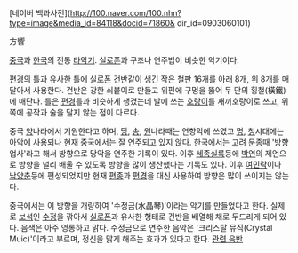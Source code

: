 [네이버 백과사전](http://100.naver.com/100.nhn?type=image&media_id=84118&docid=71860&
dir_id=0903060101)

方響

[중국](%EC%A4%91%EA%B5%AD.md)과 [한국](%ED%95%9C%EA%B5%AD.md)의 전통
[타악기](%ED%83%80%EC%95%85%EA%B8%B0.md).
[실로폰](%EC%8B%A4%EB%A1%9C%ED%8F%B0.md)과 구조나 연주법이 비슷한 악기이다.

[편경](%ED%8E%B8%EA%B2%BD.md)의 틀과 유사한 틀에
[실로폰](%EC%8B%A4%EB%A1%9C%ED%8F%B0.md) 건반같이 생긴 작은 철판 16개를 아래 8개, 위 8개를 매달아서
사용한다. 건반은 강한 쇠붙이로 만들고 위편에 구멍을 뚫어 두 단의 횡철(橫鐵)에 매단다. 틀은
[편경](%ED%8E%B8%EA%B2%BD.md)틀과 비슷하게 생겼는데 발에 쓰는
[호랑이](%ED%98%B8%EB%9E%91%EC%9D%B4.md)를 새끼호랑이로 쓰고, 위쪽에 공작과 술을 달지 않는 점이 다르다.

중국 [양](%EC%96%91.md)나라에서 기원한다고 하며, [당](%EB%8B%B9.md),
[송](%EC%86%A1.md), [원](%EC%9B%90.md)나라때는 연향악에 쓰였고 [명](%EB%AA%85.md),
[청](%EC%B2%AD.md)시대에는 아악에 사용되나 현재 중국에서는 잘 연주되고 있지 않다. 한국에서는
[고려](%EA%B3%A0%EB%A0%A4.md) [문종](%EB%AC%B8%EC%A2%85.md)때 '방향업사'라고 해서
방향으로 당악을 연주한 기록이 있다. 이후 [세종실록](%EC%84%B8%EC%A2%85%EC%8B%A4%EB%A1%9D.md)등에
[박연](%EB%B0%95%EC%97%B0.md)의 제언으로 방향을 널리 배울 수 있도록 방향을 많이 생산했다는 기록도 있다. 이후
[여민락](%EC%97%AC%EB%AF%BC%EB%9D%BD.md)이나
[낙양춘](%EB%82%99%EC%96%91%EC%B6%98.md)등에 편성되었지만 현재
[편종](%ED%8E%B8%EC%A2%85.md)과 [편경](%ED%8E%B8%EA%B2%BD.md)을 대신 사용하여 방향은 많이
쓰이지는 않는다.

중국에서는 이 방향을 개량하여 '수정금(水晶琴)'이라는 악기를 만들었다고 한다. 실제로
[보석](%EB%B3%B4%EC%84%9D.md)인 [수정](%EC%88%98%EC%A0%95.md)을 깎아서
[실로폰](%EC%8B%A4%EB%A1%9C%ED%8F%B0.md)과 유사한 형태로 건반을 배열해 채로 두드리게 되어 있다. 음색은
아주 영롱하고 맑다. 수정금으로 연주한 음악은 '크리스탈 뮤직(Crystal Muic)'이라고 부르며, 정신을 맑게 해주는 효과가 있다고
한다. [관련 음반](http://music.naver.com/album/index.nhn?albumId=130101)

